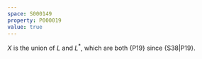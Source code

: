 ```yaml
---
space: S000149
property: P000019
value: true
---
```


$X$ is the union of $L$ and $L^\ast$, which are both {P19}
since {S38|P19}.
